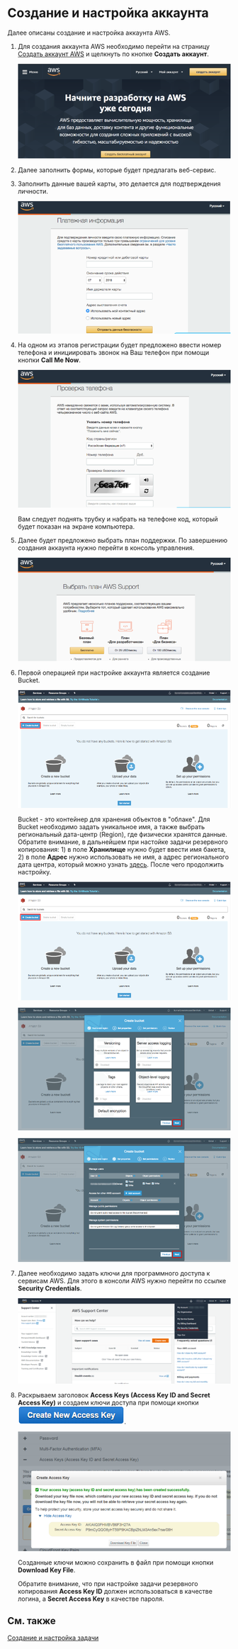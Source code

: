 # Создание и настройка аккаунта

Далее описаны создание и настройка аккаунта AWS.

1. Для создания аккаунта AWS необходимо перейти на страницу [Создать аккаунт AWS](https://aws.amazon.com/ru/) и щелкнуть по кнопке **Создать аккаунт**.

   ![Aws3 CreateAccount](../images/Aws3_CreateAccount.png)
2. Далее заполнить формы, которые будет предлагать веб\-сервис.
3. Заполнить данные вашей карты, это делается для подтверждения личности.

   ![Aws 3 Paytest](../images/Aws3_Paytest.png)
4. На одном из этапов регистрации будет предложено ввести номер телефона и инициировать звонок на Ваш телефон при помощи кнопки **Call Me Now**.

   ![Aws3 CallMeNow](../images/Aws3_CallMeNow.png)

   Вам следует поднять трубку и набрать на телефоне код, который будет показан на экране компьютера.
5. Далее будет предложено выбрать план поддержки. По завершению создания аккаунта нужно перейти в консоль управления.

   ![Aws3 console](../images/Aws3_console.png)
6. Первой операцией при настройке аккаунта является создание Bucket.

   ![Aws3 CreateBucket](../images/Aws3_CreateBucket.png)

   Bucket \- это контейнер для хранения объектов в "облаке". Для Bucket необходимо задать уникальное имя, а также выбрать региональный дата\-центр (Region), где физически хранятся данные. Обратите внимание, в дальнейшем при настойке задачи резервного копирования: 1) в поле **Хранилище** нужно будет ввести имя бакета, 2) в поле **Адрес** нужно использовать не имя, а адрес регионального дата центра, который можно узнать [здесь](https://docs.aws.amazon.com/general/latest/gr/rande.html#s3_region). После чего продолжить настройку.

   ![Aws3 CreateBucket](../images/Aws3_CreateBucket.png)

   ![Aws 3 Create Bucket Name](../images/Aws3_CreateBucketName.png)

   ![Aws 3 Create Bucket Name propert](../images/Aws3_CreateBucketName_propert.png)
7. Далее необходимо задать ключи для программного доступа к сервисам AWS. Для этого в консоли AWS нужно перейти по ссылке **Security Credentials**.

   ![Aws3 SecurityCredentials](../images/Aws3_SecurityCredentials.png)
8. Раскрываем заголовок **Access Keys (Access Key ID and Secret Access Key)** и создаем ключи доступа при помощи кнопки ![Aws3 CreateNewAccessKey](../images/Aws3_CreateNewAccessKey.png).

   ![Aws3 SecurityCredentialsCreate](../images/Aws3_SecurityCredentialsCreate.png)

   Созданные ключи можно сохранить в файл при помощи кнопки **Download Key File**.

   Обратите внимание, что при настройке задачи резервного копирования **Access Key ID** должен использоваться в качестве логина, а **Secret Access Key** в качестве пароля.

## См. также

[Создание и настройка задачи](HydraBackup_task.md)
